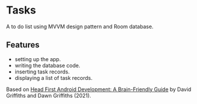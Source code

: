 # Tasks

A to do list using MVVM design pattern and Room database.

<!-- <p align="center">
<img src="screenshot.png" style="width:528px;max-width: 100%;">
</p> -->

## Features

- setting up the app.
- writing the database code.
- inserting task records.
- displaying a list of task records.

Based on [Head First Android Development: A Brain-Friendly Guide](https://www.amazon.com/Head-First-Android-Development-Brain-Friendly/dp/1449362184) by David Griffiths and Dawn Griffiths (2021).
